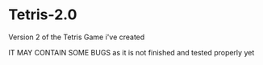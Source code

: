 # Tetris-2.0
Version 2 of the Tetris Game i've created

IT MAY CONTAIN SOME BUGS
as it is not finished and tested properly yet
